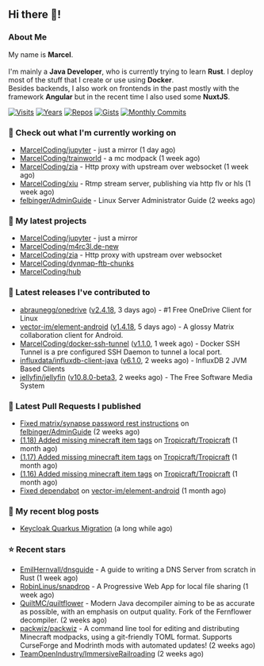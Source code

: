 ## Hi there 👋!




### About Me

My name is **Marcel**.
<br><br>
I'm mainly a **Java Developer**, who is currently trying to learn **Rust**. I deploy most of the stuff that I create or use using **Docker**.
<br>
Besides backends, I also work on frontends in the past mostly with the framework **Angular** but in the recent time I also used some **NuxtJS**. 

[![Visits](https://badges.pufler.dev/visits/MarcelCoding/MarcelCoding?style=flat-square&color=black&logo=github)](https://github.com/MarcelCoding)
[![Years](https://badges.pufler.dev/years/MarcelCoding?style=flat-square&color=black&logo=github)](https://github.com/MarcelCoding)
[![Repos](https://badges.pufler.dev/repos/MarcelCoding?style=flat-square&color=black&logo=github)](https://github.com/MarcelCoding?tab=repositories)
[![Gists](https://badges.pufler.dev/gists/MarcelCoding?style=flat-square&color=black&logo=github)](https://gist.github.com/MarcelCoding)
[![Monthly Commits](https://badges.pufler.dev/commits/monthly/MarcelCoding?style=flat-square&color=black&logo=github)](https://github.com/MarcelCoding)

### 👷 Check out what I'm currently working on

- [MarcelCoding/jupyter](https://github.com/MarcelCoding/jupyter) - just a mirror (1 day ago)
- [MarcelCoding/trainworld](https://github.com/MarcelCoding/trainworld) - a mc modpack (1 week ago)
- [MarcelCoding/zia](https://github.com/MarcelCoding/zia) - Http proxy with upstream over websocket (1 week ago)
- [MarcelCoding/xiu](https://github.com/MarcelCoding/xiu) - Rtmp stream server, publishing via http flv or hls (1 week ago)
- [felbinger/AdminGuide](https://github.com/felbinger/AdminGuide) - Linux Server Administrator Guide (2 weeks ago)

### 🌱 My latest projects

- [MarcelCoding/jupyter](https://github.com/MarcelCoding/jupyter) - just a mirror
- [MarcelCoding/m4rc3l.de-new](https://github.com/MarcelCoding/m4rc3l.de-new)
- [MarcelCoding/zia](https://github.com/MarcelCoding/zia) - Http proxy with upstream over websocket
- [MarcelCoding/dynmap-ftb-chunks](https://github.com/MarcelCoding/dynmap-ftb-chunks)
- [MarcelCoding/hub](https://github.com/MarcelCoding/hub)

### 🔭 Latest releases I've contributed to

- [abraunegg/onedrive](https://github.com/abraunegg/onedrive) ([v2.4.18](https://github.com/abraunegg/onedrive/releases/tag/v2.4.18), 3 days ago) - #1 Free OneDrive Client for Linux
- [vector-im/element-android](https://github.com/vector-im/element-android) ([v1.4.18](https://github.com/vector-im/element-android/releases/tag/v1.4.18), 5 days ago) - A glossy Matrix collaboration client for Android.
- [MarcelCoding/docker-ssh-tunnel](https://github.com/MarcelCoding/docker-ssh-tunnel) ([v1.1.0](https://github.com/MarcelCoding/docker-ssh-tunnel/releases/tag/v1.1.0), 1 week ago) - Docker SSH Tunnel is a pre configured SSH Daemon to tunnel a local port.
- [influxdata/influxdb-client-java](https://github.com/influxdata/influxdb-client-java) ([v6.1.0](https://github.com/influxdata/influxdb-client-java/releases/tag/v6.1.0), 2 weeks ago) - InfluxDB 2 JVM Based Clients
- [jellyfin/jellyfin](https://github.com/jellyfin/jellyfin) ([v10.8.0-beta3](https://github.com/jellyfin/jellyfin/releases/tag/v10.8.0-beta3), 2 weeks ago) - The Free Software Media System

### 🔨 Latest Pull Requests I published

- [Fixed matrix/synapse password rest instructions](https://github.com/felbinger/AdminGuide/pull/69) on [felbinger/AdminGuide](https://github.com/felbinger/AdminGuide) (2 weeks ago)
- [(1.18) Added missing minecraft item tags](https://github.com/Tropicraft/Tropicraft/pull/438) on [Tropicraft/Tropicraft](https://github.com/Tropicraft/Tropicraft) (1 month ago)
- [(1.17) Added missing minecraft item tags](https://github.com/Tropicraft/Tropicraft/pull/437) on [Tropicraft/Tropicraft](https://github.com/Tropicraft/Tropicraft) (1 month ago)
- [(1.16) Added missing minecraft item tags](https://github.com/Tropicraft/Tropicraft/pull/436) on [Tropicraft/Tropicraft](https://github.com/Tropicraft/Tropicraft) (1 month ago)
- [Fixed dependabot](https://github.com/vector-im/element-android/pull/5966) on [vector-im/element-android](https://github.com/vector-im/element-android) (1 month ago)

### 📜 My recent blog posts

- [Keycloak Quarkus Migration](https://m4rc3l.de/blog/keycloak-quarkus-migration) (a long while ago)

### ⭐ Recent stars

- [EmilHernvall/dnsguide](https://github.com/EmilHernvall/dnsguide) - A guide to writing a DNS Server from scratch in Rust (1 week ago)
- [RobinLinus/snapdrop](https://github.com/RobinLinus/snapdrop) - A Progressive Web App for local file sharing  (1 week ago)
- [QuiltMC/quiltflower](https://github.com/QuiltMC/quiltflower) - Modern Java decompiler aiming to be as accurate as possible, with an emphasis on output quality. Fork of the Fernflower decompiler. (2 weeks ago)
- [packwiz/packwiz](https://github.com/packwiz/packwiz) - A command line tool for editing and distributing Minecraft modpacks, using a git-friendly TOML format. Supports CurseForge and Modrinth mods with automated updates! (2 weeks ago)
- [TeamOpenIndustry/ImmersiveRailroading](https://github.com/TeamOpenIndustry/ImmersiveRailroading) (2 weeks ago)
